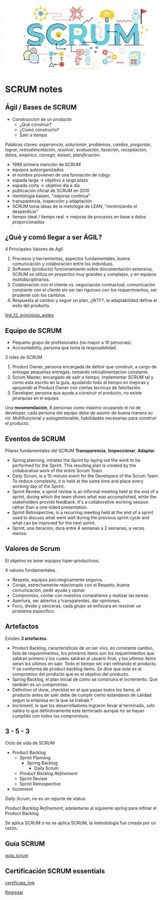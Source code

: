 ![SCRUM](./assets/images/scrum.jpg)

# SCRUM notes

## Ágil / Bases de SCRUM

* Construccion de un producto
  * ¿Qué construir?
  * ¿Comó construirlo?
  * Salir a tiempo

Palabras claves: _experiencia_, _solucionar_, _problemas_, _cambio_, _preguntar_, _lograr_, _retroalimentación_, _resolver_, _evaluación_, _iteración_, _recopilación_, _datos_, _empirico_, _corregir_, _kaisen_, _planificación_.

* 1986 primera mención de SCRUM
* equipos autoorganizados
* el nombre provienen de una formación de rubgy
* espada larga -> objetivo a largo plazo
* espada corta -> objetivo día a día
* publicación oficial de SCRUM en 2010
* mentologia kaisen, "mejoras continua"
* transparencia, inspección y adaptación
* SCRUM toma ideas de la metologia de LEAN, "minimizando el desperdicio"
* tiempo ideal / tiempo real -> mejoras de procesos en base a datos proporcionados

## ¿Qué y comó llegar a ser ÁGIL?

4 Principales Valores de Agíl

1. Procesos y herramientas, aspectos fundamentales, buena comunicación y colaboración entre los individuos.
2. Software (producto) funcionamiento sobre documentación extensiva, SCRUM se utiliza en proyectos muy grandes y complejos, y en equipos multidisciplinarios.
3. Colaboración con el cliente vs. negociación contractual, comunicación constante con el cliente sin ser tan riguroso con los requerimientos, ser prudente con los cambios.
4. Respuesta al cambio y seguir un plan, ¿WTF?, la adaptabilidad define el exito del producto.

[link_12_principios_agiles](https://www.scrumnetwork.com/principios)

## Equipo de SCRUM

* Pequeño grupo de profesionales (no mayor a 10 personas).
* Accountability, persona que toma la resposabilidad.

3 roles de SCRUM

1. Product Owner, persona encargada de definir que construir, a cargo de entregar pequeñas entregas, tomando retroalimentacion constante.
2. Scrum Master, encargado de salir a tiempo, implementar SCRUM tal y como esta escrito en la guia, ayudando todo el tiempo en mejoras y apoyando al Product Owner con ciertas tecnicas de falicitación.
3. Developer, persona que ayuda a construir el producto, no existe jerarquias en el equipo.

Una __recomendación__, 8 personas como máximo ocupando el rol de developer, cada persona del equipo debe de asumir de buena manera su rol. Multifuncional y autogestionable, habilidades necesarias para construir el producto.

## Eventos de SCRUM

Pilares fundamentales del SCRUM __Transparencia__, __Inspeccionar__, __Adaptar__.

* Spring planning, initiates the Sprint by laying out the work to be performed for the Sprint. This resulting plan is created by the collaborative work of the entire Scrum Team.
* Daily Scrum,  is a 15-minute event for the Developers of the Scrum Team. To reduce complexity, it is held at the same time and place every working day of the Sprint.
* Sprint Review, a sprint review is an informal meeting held at the end of a sprint, during which the team shows what was accomplished, while the stakeholders provide feedback. It's a collaborative working session rather than a one-sided presentation.
* Sprint Retrospective, is a recurring meeting held at the end of a sprint used to discuss what went well during the previous sprint cycle and what can be improved for the next sprint.
* Sprint, una iteración, dura entre 4 semanas a 2 semanas, a veces menos.

## Valores de Scrum

El objetivo es tener equipos hiper-productivos.

4 valores fundamentales.

* Respeto, equipos psicologicamente seguros.
* Coraje, estrechamente relacionado con el Respeto, buena comunicación, pedir ayuda y opinar.
* Compromiso, contar con nuestros compañeros y realizar las tareas.
* Apertura, ser abiertos y transparentes, dar opiniones.
* Foco, divide y venceras, cada grupo se enfocara en resolver un problema especifico.

## Artefactos

Existen __3 artefactos__.

* Product Backlog, caracteristicas de un ser vivo, en constante cambio, lista de requerimientos, los primeros items son los requerimientos que saldran primero y los cuales saldran al usuario final, y los ultimos items seran los ultimos en salir. Todo el tiempo ser irán refinando el producto. Y se conforma de product backlog items. Se dice que este es el compromiso del producto que es el objetivo del producto.
* Spring Backlog, el plan inicial de como se construira el incremento. Que también es un compromiso.
* Definition of done, checklist en el que pasan todos los items, el producto antes de salir debe de cumplir cierto estandares de calidad segun la empresa en la que se trabaje.*
* Increment, lo que los desarrolladores lograron llevar al terminado, solo saldra lo que definitivamente este terminado aunque no se hayan cumplido con todos los compromisos.

## 3 - 5 - 3

Ciclo de vida de SCRUM

* Product Backlog
  * Sprint Planning
    * Spring Backlog
      * Daily Scrum
  * _Product Backlog Refinement_
  * Sprint Review
  * Sprint Retrospective
* Increment

_Daily Scrum_, no es un reporte de status.

_Product Backlog Refinement_, adelantarse al siguiente spring para refinar el Product Backlog.

Se aplica SCRUM o no se aplica SCRUM, la metodología fue creada por un razón.

## Guia SCRUM

[guia_scrum](https://scrumguides.org/)

## Certificación SCRUM essentials

[certificate_link](https://www.credential.net/f4736b93-439d-444c-aa36-ea823003792b)

[Regresar](/)
